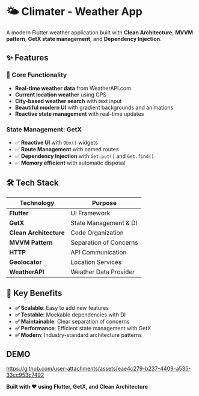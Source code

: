 # 🌤️ Climater - Weather App

A modern Flutter weather application built with **Clean Architecture**, **MVVM pattern**, **GetX state management**, and **Dependency Injection**.

## ✨ Features

### 🎯 Core Functionality
- **Real-time weather data** from WeatherAPI.com
- **Current location weather** using GPS
- **City-based weather search** with text input
- **Beautiful modern UI** with gradient backgrounds and animations
- **Reactive state management** with real-time updates

### **State Management: GetX**
- ✅ **Reactive UI** with `Obx()` widgets
- ✅ **Route Management** with named routes
- ✅ **Dependency Injection** with `Get.put()` and `Get.find()`
- ✅ **Memory efficient** with automatic disposal


## 🛠️ Tech Stack

| Technology | Purpose |
|------------|---------|
| **Flutter** | UI Framework |
| **GetX** | State Management & DI |
| **Clean Architecture** | Code Organization |
| **MVVM Pattern** | Separation of Concerns |
| **HTTP** | API Communication |
| **Geolocator** | Location Services |
| **WeatherAPI** | Weather Data Provider |

## 🎯 Key Benefits

- **✅ Scalable**: Easy to add new features
- **✅ Testable**: Mockable dependencies with DI
- **✅ Maintainable**: Clear separation of concerns
- **✅ Performance**: Efficient state management with GetX
- **✅ Modern**: Industry-standard architecture patterns
## DEMO




https://github.com/user-attachments/assets/eae4c279-b237-4409-a535-33cc953c7492






**Built with ❤️ using Flutter, GetX, and Clean Architecture**
